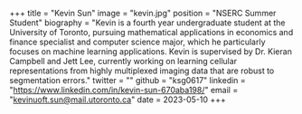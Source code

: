+++
title = "Kevin Sun"
image = "kevin.jpg"
position = "NSERC Summer Student"
biography = "Kevin is a fourth year undergraduate student at the University of Toronto, pursuing mathematical applications in economics and finance specialist and computer science major, which he particularly focuses on machine learning applications. Kevin is supervised by Dr. Kieran Campbell and Jett Lee, currently working on learning cellular representations from highly multiplexed imaging data that are robust to segmentation errors."
twitter = ""
github = "ksg0617"
linkedin = "https://www.linkedin.com/in/kevin-sun-670aba198/"
email = "kevinuoft.sun@mail.utoronto.ca"
date = 2023-05-10
+++
